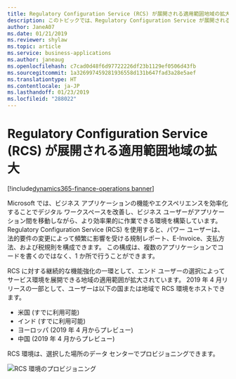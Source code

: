 ```yaml
---
title: Regulatory Configuration Service (RCS) が展開される適用範囲地域の拡大
description: このトピックでは、Regulatory Configuration Service が展開される地域の一覧を示します。
author: JaneA07
ms.date: 01/21/2019
ms.reviewer: shylaw
ms.topic: article
ms.service: business-applications
ms.author: janeaug
ms.openlocfilehash: c7cad0d48f6d97722226df23b1129ef0506d43fb
ms.sourcegitcommit: 1a326997459281936558d131b647fad3a28e5aef
ms.translationtype: HT
ms.contentlocale: ja-JP
ms.lasthandoff: 01/23/2019
ms.locfileid: "288022"
---
```

# <a name="expanded-regional-coverage-for-regulatory-configuration-service-rcs-deployments"></a>Regulatory Configuration Service (RCS) が展開される適用範囲地域の拡大
[!include[dynamics365-finance-operations banner](../includes/dynamics365-finance-operations.md)]


Microsoft では、ビジネス アプリケーションの機能やエクスペリエンスを効率化することでデジタル ワークスペースを改善し、ビジネス ユーザーがアプリケーション間を移動しながら、より効率果的に作業できる環境を構築しています。Regulatory Configuration Service (RCS) を使用すると、パワー ユーザーは、法的要件の変更によって頻繁に影響を受ける規制レポート、E-Invoice、支払方法、および税規則を構成できます。 この構成は、複数のアプリケーションでコードを書くのではなく、1 か所で行うことができます。 

RCS に対する継続的な機能強化の一環として、エンド ユーザーの選択によってサービス環境を展開できる地域の適用範囲が拡大されています。 2019 年 4 月リリースの一部として、ユーザーは以下の国または地域で RCS 環境をホストできます。

-   米国 (すでに利用可能)
-   インド (すでに利用可能)
-   ヨーロッパ (2019 年 4 月からプレビュー)
-   中国 (2019 年 4 月からプレビュー)

RCS 環境は、選択した場所のデータ センターでプロビジョニングできます。

![RCS 環境のプロビジョニング](media/rcs-environment-provisioning-form-dec18.JPG "RCS 環境のプロビジョニング")

